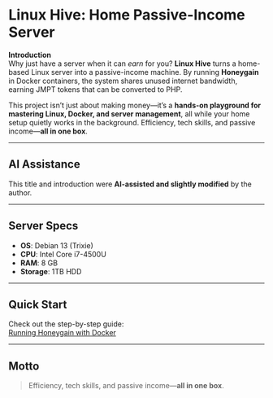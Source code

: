 # Linux Hive: Home Passive-Income Server

**Introduction**  
Why just have a server when it can *earn* for you? **Linux Hive** turns a home-based Linux server into a passive-income machine. By running **Honeygain** in Docker containers, the system shares unused internet bandwidth, earning JMPT tokens that can be converted to PHP.  

This project isn’t just about making money—it’s a **hands-on playground for mastering Linux, Docker, and server management**, all while your home setup quietly works in the background. Efficiency, tech skills, and passive income—**all in one box**.  

---

## AI Assistance
This title and introduction were **AI-assisted and slightly modified** by the author.  

---

## Server Specs
- **OS**: Debian 13 (Trixie)
- **CPU**: Intel Core i7-4500U
- **RAM**: 8 GB
- **Storage**: 1TB HDD  

---

## Quick Start
Check out the step-by-step guide:  
[Running Honeygain with Docker](docs/docker-honeygain.md)  

---

## Motto
> Efficiency, tech skills, and passive income—**all in one box**.
